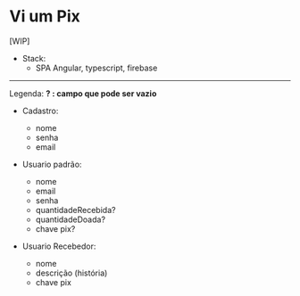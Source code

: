 # Vi um Pix
[WIP]

- Stack: 
    - SPA Angular, typescript, firebase

<hr>

Legenda:
<b>? : campo que pode ser vazio </b>

- Cadastro: 
    - nome
    - senha
    - email
    
- Usuario padrão:
    - nome
    - email
    - senha
    - quantidadeRecebida?
    - quantidadeDoada?
    - chave pix?

      
- Usuario Recebedor: 
    - nome 
    - descrição (história) 
    - chave pix 

